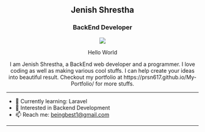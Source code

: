 <h2 align="center">Jenish Shrestha</h2>
<h3 align="center"> BackEnd Developer </h3>
  <p align="center">
<img src="https://camo.githubusercontent.com/cae12fddd9d6982901d82580bdf321d81fb299141098ca1c2d4891870827bf17/68747470733a2f2f6d69726f2e6d656469756d2e636f6d2f6d61782f313336302f302a37513379765349765f7430696f4a2d5a2e676966"/>
  </p>

<p align="center">Hello World </p>
<p align="center"> I am Jenish Shrestha, a BackEnd web developer and a programmer. I love coding as well as making various cool stuffs. I can help create your ideas into beautiful result. Checkout my portfolio at https://prsn617.github.io/My-Portfolio/ for more stuffs.</p>

<hr/>

- 🌱 Currently learning: Laravel
- 🤔 Interested in Backend Development
- 📫 Reach me: beingbest1@gmail.com

<hr/>

